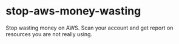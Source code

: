 # stop-aws-money-wasting
Stop wasting money on AWS. Scan your account and get report on resources you are not really using.
